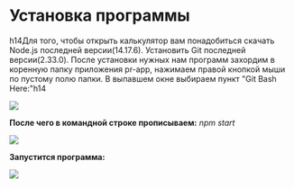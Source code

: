 # Установка программы

h14Для того, чтобы открыть калькулятор вам понадобиться скачать Node.js последней версии(14.17.6). Установить Git последней версии(2.33.0).
После установки нужных нам программ захордим в коренную папку приложения pr-app, нажимаем правой кнопкой мыши по пустому полю папки.
В выпавшем окне выбираем пункт "Git Bash Here:"h14 

![](https://i.imgur.com/i9A5s6L.png)


**После чего в командной строке прописываем:** _npm start_ 

![](https://i.imgur.com/e1PIUga.png)


**Запустится программа:** 

![](https://i.imgur.com/V7sgh5N.png)
